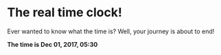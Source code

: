 # The real time clock!

Ever wanted to know what the time is? Well, your journey is about to end!

**The time is Dec 01, 2017, 05:30**